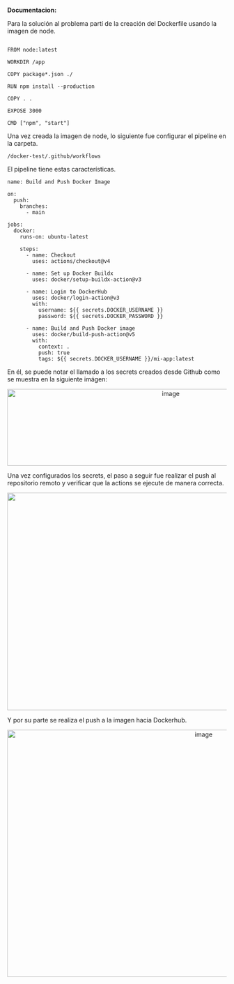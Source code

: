 **Documentacion:**

Para la solución al problema partí de la creación del Dockerfile usando la imagen de node.

````

FROM node:latest

WORKDIR /app

COPY package*.json ./

RUN npm install --production

COPY . .

EXPOSE 3000

CMD ["npm", "start"]

````

Una vez creada la imagen de node, lo siguiente fue configurar el pipeline en la carpeta.
````
/docker-test/.github/workflows
````
El pipeline tiene estas características.

````
name: Build and Push Docker Image

on:
  push:
    branches:
      - main

jobs:
  docker:
    runs-on: ubuntu-latest

    steps:
      - name: Checkout
        uses: actions/checkout@v4

      - name: Set up Docker Buildx
        uses: docker/setup-buildx-action@v3

      - name: Login to DockerHub
        uses: docker/login-action@v3
        with:
          username: ${{ secrets.DOCKER_USERNAME }}
          password: ${{ secrets.DOCKER_PASSWORD }}

      - name: Build and Push Docker image
        uses: docker/build-push-action@v5
        with:
          context: .
          push: true
          tags: ${{ secrets.DOCKER_USERNAME }}/mi-app:latest
````

En él, se puede notar el llamado a los secrets creados desde Github como se muestra en la siguiente imágen:

<p align="center">
<img width="735" height="176" alt="image" src="https://github.com/user-attachments/assets/4c5cc381-0da7-47de-9b39-297ebc906d94" />
</p>

Una vez configurados los secrets, el paso a seguir fue realizar el push al repositorio remoto y verificar que la actions se ejecute de manera correcta.

<p align="center">
<img width="1897" height="499" alt="image" src="https://github.com/user-attachments/assets/ac521a90-72c5-47dd-ad7c-0fdf21a37e25" />
</p>

Y por su parte se realiza el push a la imagen hacia Dockerhub.

<p align="center">
<img width="886" height="567" alt="image" src="https://github.com/user-attachments/assets/19137087-23ac-4af6-9fb0-1afe7773489f" />
</p>




